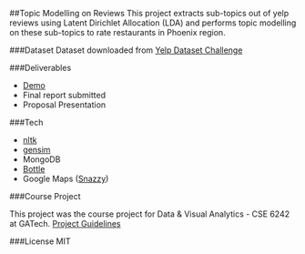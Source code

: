##Topic Modelling on Reviews
This project extracts sub-topics out of yelp reviews using Latent Dirichlet Allocation (LDA) and performs topic modelling on these sub-topics to rate restaurants in Phoenix region.

###Dataset
Dataset downloaded from [Yelp Dataset Challenge](http://www.yelp.com/dataset_challenge)

###Deliverables
- [Demo](http://a.ashwinikhare.in:8030/yelpolo)
- Final report submitted
- Proposal Presentation

###Tech
- [nltk](http://www.nltk.org/)
- [gensim](https://radimrehurek.com/gensim/)
- MongoDB
- [Bottle](http://bottlepy.org/docs/dev/index.html)
- Google Maps ([Snazzy](https://snazzymaps.com/))

###Course Project 

This project was the course project for Data & Visual Analytics - CSE 6242 at GATech. [Project  Guidelines](
http://poloclub.gatech.edu/cse6242/2014fall/project.html)

###License
MIT